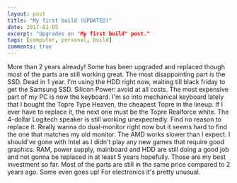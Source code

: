```yaml
---
layout: post
title: "My first build (UPDATED)"
date: 2017-01-05
excerpt: "Upgrades on "My first build" post."
tags: [computer, personal, build]
comments: true
---
```


More than 2 years already! Some has been upgraded and replaced though most of the parts are still working great. 
The most disappointing part is the SSD. Dead in 1 year. I'm using the HDD right now, waiting till black friday to get the Samsung SSD. Silicon Power: avoid at all costs. 
The most expensive part of my PC is now the keyboard. I'm so into mechanical keyboard lately that I bought the Topre Type Heaven, the cheapest Topre in the lineup. If I ever have to replace it, the next one must be the Topre Realforce white. 
The 4-dollar Logitech speaker is still working unexpectedly. Find no reason to replace it. 
Really wanna do dual-monitor right now but it seems hard to find the one that matches my old monitor. 
The AMD works slower than I expect. I should've gone with Intel as I didn't play any new games that require good graphics. RAM, power supply, mainboard and HDD are still doing a good job and not gonna be replaced in at least 5 years hopefully. 
Those are my best investment so far. Most of the parts are still in the same price compared to 2 years ago. Some even goes up! For electronics it's pretty unusual.
